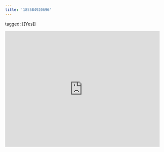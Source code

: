 ```yaml
---
title: '185584920696'
---
```

tagged: [[Yes]]
<iframe allow="accelerometer; autoplay; clipboard-write; encrypted-media; gyroscope; picture-in-picture" allowfullscreen="" frameborder="0" height="375" id="youtube_iframe" src="https://www.youtube.com/embed/vpIduDaggVA?feature=oembed&amp;enablejsapi=1&amp;origin=https://safe.txmblr.com&amp;wmode=opaque" width="500"></iframe>